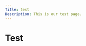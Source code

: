 ```yaml
---
Title: test
Description: This is our test page.
---
```


Test
============================

<div class = "first-box">
</div>

<div class = "second-box">
</div>

<div class = "third-box">
</div>

<div class = "fourth-box">
</div>
